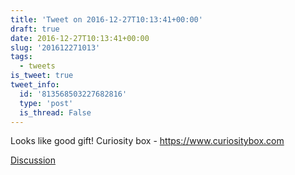 ```yaml
---
title: 'Tweet on 2016-12-27T10:13:41+00:00'
draft: true
date: 2016-12-27T10:13:41+00:00
slug: '201612271013'
tags:
  - tweets
is_tweet: true
tweet_info:
  id: '813568503227682816'
  type: 'post'
  is_thread: False
---
```




Looks like good gift! Curiosity box - <https://www.curiositybox.com>

[Discussion](https://x.com/sytelus/status/813568503227682816)
